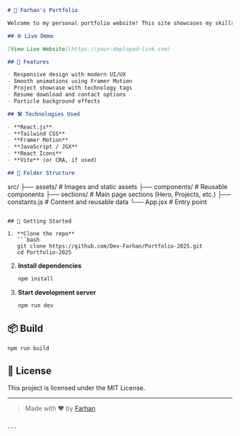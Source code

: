 ```markdown
# 💼 Farhan's Portfolio

Welcome to my personal portfolio website! This site showcases my skills, projects, and experience as a MERN Stack and React Native Developer.

## 🌐 Live Demo

[View Live Website](https://your-deployed-link.com)

## 🚀 Features

- Responsive design with modern UI/UX
- Smooth animations using Framer Motion
- Project showcase with technology tags
- Resume download and contact options
- Particle background effects

## 🛠️ Technologies Used

- **React.js**
- **Tailwind CSS**
- **Framer Motion**
- **JavaScript / JSX**
- **React Icons**
- **Vite** (or CRA, if used)

## 📁 Folder Structure
```

src/
├── assets/ # Images and static assets
├── components/ # Reusable components
├── sections/ # Main page sections (Hero, Projects, etc.)
├── constants.js # Content and reusable data
└── App.jsx # Entry point

````

## 📄 Getting Started

1. **Clone the repo**
   ```bash
   git clone https://github.com/Dev-Farhan/Portfolio-2025.git
   cd Portfolio-2025
````

2. **Install dependencies**

   ```bash
   npm install
   ```

3. **Start development server**

   ```bash
   npm run dev
   ```

## 📦 Build

```bash
npm run build
```

## 📜 License

This project is licensed under the MIT License.

---

> Made with ❤️ by [Farhan](https://your-website-link.com)

```

---
```
